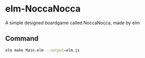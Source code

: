 # elm-NoccaNocca
A simple designed boardgame called NoccaNocca, made by elm

## Command
```sh
elm make Main.elm --output=elm.js
```
